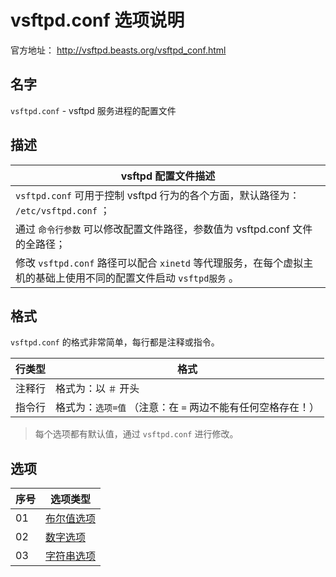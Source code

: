 # vsftpd.conf 选项说明

官方地址： http://vsftpd.beasts.org/vsftpd_conf.html

## 名字

`vsftpd.conf` - vsftpd 服务进程的配置文件

## 描述

| vsftpd 配置文件描述                                                                                               |
| ----------------------------------------------------------------------------------------------------------------- |
| `vsftpd.conf` 可用于控制 vsftpd 行为的各个方面，默认路径为： `/etc/vsftpd.conf` ；                                |
| 通过 `命令行参数` 可以修改配置文件路径，参数值为 vsftpd.conf 文件的全路径；                                       |
| 修改 `vsftpd.conf` 路径可以配合 `xinetd` 等代理服务，在每个虚拟主机的基础上使用不同的配置文件启动 `vsftpd服务` 。 |

## 格式

`vsftpd.conf` 的格式非常简单，每行都是注释或指令。

| 行类型 | 格式                                                        |
| ------ | ----------------------------------------------------------- |
| 注释行 | 格式为：以 `＃` 开头                                        |
| 指令行 | 格式为：`选项=值` （注意：在 `=` 两边不能有任何空格存在！） |

> 每个选项都有默认值，通过 `vsftpd.conf` 进行修改。

## 选项

| 序号 | 选项类型                                |
| ---- | --------------------------------------- |
| 01   | [布尔值选项](./vsftpd/01-布尔值选项.md) |
| 02   | [数字选项](./vsftpd/02-数字选项.md)     |
| 03   | [字符串选项](./vsftpd/03-字符串选项.md) |
